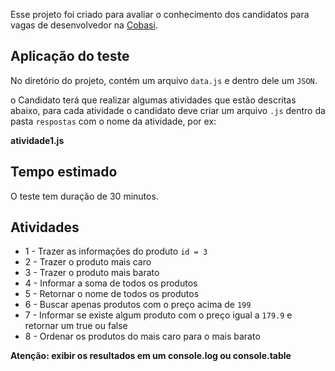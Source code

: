 Esse projeto foi criado para avaliar o conhecimento dos candidatos para vagas de desenvolvedor na [Cobasi](https://www.cobasi.com.br).

## Aplicação do teste

No diretório do projeto, contém um arquivo `data.js` e dentro dele um `JSON`.

o Candidato terá que realizar algumas atividades que estão descritas abaixo, para cada atividade o candidato deve criar um arquivo `.js` dentro da pasta `respostas` com o nome da atividade, por ex:

**atividade1.js**

## Tempo estimado

O teste tem duração de 30 minutos.

## Atividades

- 1 - Trazer as informações do produto `id = 3`
- 2 - Trazer o produto mais caro
- 3 - Trazer o produto mais barato
- 4 - Informar a soma de todos os produtos
- 5 - Retornar o nome de todos os produtos
- 6 - Buscar apenas produtos com o preço acima de `199`
- 7 - Informar se existe algum produto com o preço igual a `179.9` e retornar um true ou false
- 8 - Ordenar os produtos do mais caro para o mais barato

**Atenção: exibir os resultados em um console.log ou console.table**
